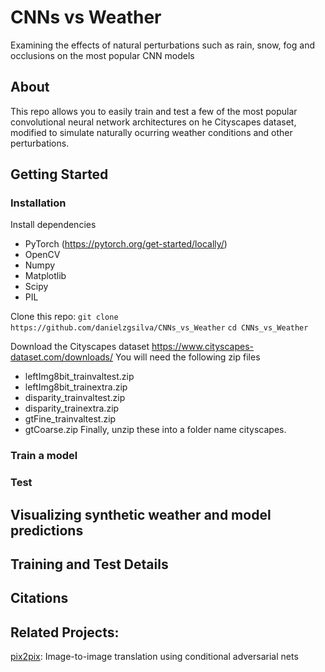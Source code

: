 # CNNs vs Weather
Examining the effects of natural perturbations such as rain, snow, fog and occlusions on the most popular CNN models

## About
This repo allows you to easily train and test a few of the most popular convolutional neural network architectures on he Cityscapes dataset, modified to simulate naturally ocurring weather conditions and other perturbations.
## Getting Started
### Installation
Install dependencies
- PyTorch (https://pytorch.org/get-started/locally/)
- OpenCV
- Numpy
- Matplotlib
- Scipy 
- PIL

Clone this repo:
`git clone https://github.com/danielzgsilva/CNNs_vs_Weather`
`cd CNNs_vs_Weather`

Download the Cityscapes dataset
https://www.cityscapes-dataset.com/downloads/
You will need the following zip files
- leftImg8bit_trainvaltest.zip
- leftImg8bit_trainextra.zip
- disparity_trainvaltest.zip
- disparity_trainextra.zip
- gtFine_trainvaltest.zip
- gtCoarse.zip 
Finally, unzip these into a folder name cityscapes.

### Train a model


### Test


## Visualizing synthetic weather and model predictions


## Training and Test Details


## Citations


## Related Projects:
[pix2pix](https://github.com/phillipi/pix2pix): Image-to-image translation using conditional adversarial nets  

